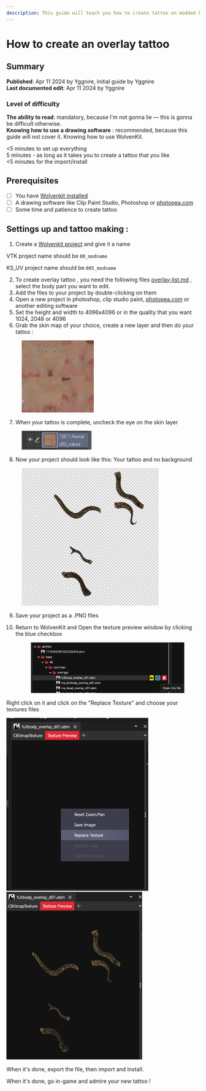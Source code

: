 ```yaml
---
description: This guide will teach you how to create tattoo on modded body, KS_UV and VTK
---
```


# How to create an overlay tattoo

## **Summary**

**Published**: Apr 11 2024 by Yggnire, initial guide by Yggnire\
**Last documented edit**: Apr 11 2024 by Yggnire

### Level of difficulty



**The ability to read**: mandatory, because I'm not gonna lie — this is gonna be difficult otherwise.\
**Knowing how to use a drawing software** : recommended, because this guide will not cover it.   Knowing how to use WolvenKit.&#x20;



<5 minutes to set up everything\
5 minutes - as long as it takes you to create a tattoo that you like\
<5 minutes for the import/install

## Prerequisites

* [ ] You have [Wolvenkit installed](https://app.gitbook.com/s/-MP\_ozZVx2gRZUPXkd4r/getting-started/download)
* [ ] A drawing software like Clip Paint Studio, Photoshop or [photopea.com](https://www.photopea.com/)
* [ ] Some time and patience to create tattoo

## Settings up and tattoo making :

1. Create a [Wolvenkit project](https://app.gitbook.com/s/-MP\_ozZVx2gRZUPXkd4r/wolvenkit-app/usage/wolvenkit-projects) and give it a name&#x20;

VTK project name should be `00_modname`

KS\_UV project name should be `005_modname`

2. To create overlay tattoo , you need the following files [overlay-list.md](overlay-list.md "mention") , select the body part you want to edit.
3. Add the files to your project by double-clicking on them
4. Open a new project in photoshop, clip studio paint,  [photopea.com](https://www.photopea.com/) or another editing software
5. Set the height and width to 4096x4096 or in the quality that you want 1024, 2048 or 4096
6. Grab the skin map of your choice, create a new layer and then do your tattoo :&#x20;

<div align="left">

<figure><img src="../../../../.gitbook/assets/image (1) (3).png" alt="" width="188"><figcaption></figcaption></figure>

</div>

7. When your tattoo is complete, uncheck the eye on the skin layer

<div align="left">

<figure><img src="../../../../.gitbook/assets/image (1) (3) (1).png" alt=""><figcaption></figcaption></figure>

</div>

8. Now your project should look like this: Your tattoo and no background

<div align="left">

<figure><img src="../../../../.gitbook/assets/image (2) (4).png" alt="" width="357"><figcaption></figcaption></figure>

</div>

9. Save your project as a .PNG files
10. Return to WolvenKit and Open the texture preview window by clicking the blue checkbox

    <figure><img src="../../../../.gitbook/assets/image (3).png" alt=""><figcaption></figcaption></figure>

Right click on it and click on the "Replace Texture" and choose your textures files

![](<../../../../.gitbook/assets/image (4).png>)![](<../../../../.gitbook/assets/image (5).png>)

When it's done, export the file, then import and Install.

When it's done, go in-game and admire your new tattoo !
